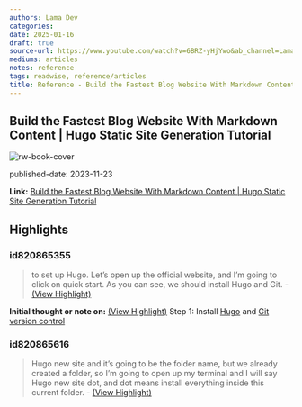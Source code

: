 ```yaml
---
authors: Lama Dev
categories:
date: 2025-01-16
draft: true
source-url: https://www.youtube.com/watch?v=6BRZ-yHjYwo&ab_channel=LamaDev
mediums: articles
notes: reference
tags: readwise, reference/articles
title: Reference - Build the Fastest Blog Website With Markdown Content | Hugo Static Site Generation Tutorial
---
```


## Build the Fastest Blog Website With Markdown Content | Hugo Static Site Generation Tutorial

![rw-book-cover](https://i.ytimg.com/vi/6BRZ-yHjYwo/maxresdefault.jpg)

published-date: 2023-11-23

**Link:** [Build the Fastest Blog Website With Markdown Content | Hugo Static Site Generation Tutorial](https://www.youtube.com/watch?v=6BRZ-yHjYwo&ab_channel=LamaDev)

## Highlights

### id820865355

> to set up Hugo. Let’s open up the official website, and I’m going to click on quick start. As you can see, we should install Hugo and Git.
> \- [(View Highlight)](https://read.readwise.io/read/01jecdf94qffhxc6ha94g9fptx)

**Initial thought or note on:** [(View Highlight)](https://read.readwise.io/read/01jecdf94qffhxc6ha94g9fptx)
Step 1: Install [Hugo](https://gohugo.io/installation/) and [Git version control](https://git-scm.com/downloads)

### id820865616

> Hugo new site and it’s going to be the folder name, but we already created a folder, so I’m going to open up my terminal and I will say Hugo new site dot, and dot means install everything inside this current folder.
> \- [(View Highlight)](https://read.readwise.io/read/01jecdn1pk81ge1p7t5rjkwc0a)
